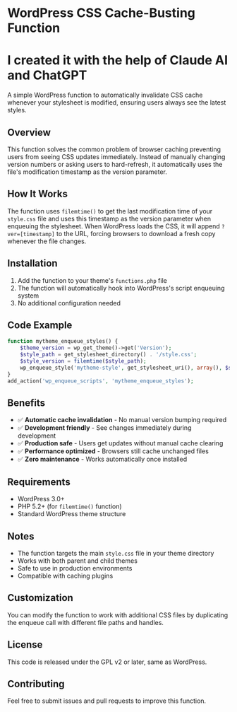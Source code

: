 # WordPress CSS Cache-Busting Function

# I created it with the help of Claude AI and ChatGPT

A simple WordPress function to automatically invalidate CSS cache whenever your stylesheet is modified, ensuring users always see the latest styles.

## Overview

This function solves the common problem of browser caching preventing users from seeing CSS updates immediately. Instead of manually changing version numbers or asking users to hard-refresh, it automatically uses the file's modification timestamp as the version parameter.

## How It Works

The function uses `filemtime()` to get the last modification time of your `style.css` file and uses this timestamp as the version parameter when enqueuing the stylesheet. When WordPress loads the CSS, it will append `?ver=[timestamp]` to the URL, forcing browsers to download a fresh copy whenever the file changes.

## Installation

1. Add the function to your theme's `functions.php` file
2. The function will automatically hook into WordPress's script enqueuing system
3. No additional configuration needed

## Code Example

```php
function mytheme_enqueue_styles() {
    $theme_version = wp_get_theme()->get('Version');
    $style_path = get_stylesheet_directory() . '/style.css';
    $style_version = filemtime($style_path);
    wp_enqueue_style('mytheme-style', get_stylesheet_uri(), array(), $style_version);
}
add_action('wp_enqueue_scripts', 'mytheme_enqueue_styles');
```

## Benefits

- ✅ **Automatic cache invalidation** - No manual version bumping required
- ✅ **Development friendly** - See changes immediately during development
- ✅ **Production safe** - Users get updates without manual cache clearing
- ✅ **Performance optimized** - Browsers still cache unchanged files
- ✅ **Zero maintenance** - Works automatically once installed

## Requirements

- WordPress 3.0+
- PHP 5.2+ (for `filemtime()` function)
- Standard WordPress theme structure

## Notes

- The function targets the main `style.css` file in your theme directory
- Works with both parent and child themes
- Safe to use in production environments
- Compatible with caching plugins

## Customization

You can modify the function to work with additional CSS files by duplicating the enqueue call with different file paths and handles.

## License

This code is released under the GPL v2 or later, same as WordPress.

## Contributing

Feel free to submit issues and pull requests to improve this function.

